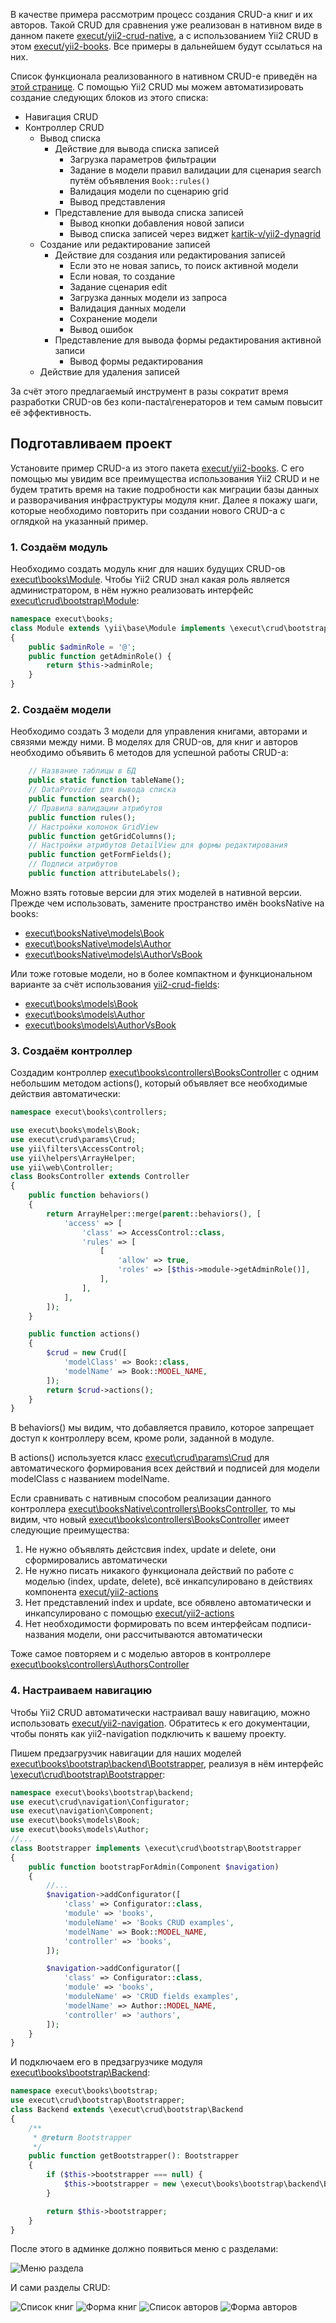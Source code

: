 В качестве примера рассмотрим процесс создания CRUD-а книг и их авторов.
Такой CRUD для сравнения уже реализован в нативном виде в данном пакете [execut/yii2-crud-native](https://github.com/execut/yii2-crud-native), а с использованием Yii2 CRUD в этом [execut/yii2-books](https://github.com/execut/yii2-books).
Все примеры в дальнейшем будут ссылаться на них.

Список функционала реализованного в нативном CRUD-е приведён на [этой странице](https://github.com/execut/yii2-books-native/blob/master/docs/guide-ru/implemented-functionality.md).
С помощью Yii2 CRUD мы можем автоматизировать создание следующих блоков из этого списка:
* Навигация CRUD
* Контроллер CRUD
    * Вывод списка
        * Действие для вывода списка записей
           * Загрузка параметров фильтрации
           * Задание в модели правил валидации для сценария search путём объявления ```Book::rules()```
           * Валидация модели по сценарию grid
           * Вывод представления 
        * Представление для вывода списка записей
           * Вывод кнопки добавления новой записи
           * Вывод списка записей через виджет [kartik-v/yii2-dynagrid](https://github.com/kartik-v/yii2-dynagrid)
    * Создание или редактирование записей
        * Действие для создания или редактирования записей
            * Если это не новая запись, то поиск активной модели
            * Если новая, то создание
            * Задание сценария edit
            * Загрузка данных модели из запроса
            * Валидация данных модели
            * Сохранение модели
            * Вывод ошибок
        * Представление для вывода формы редактирования активной записи
            * Вывод формы редактирования
    * Действие для удаления записей

За счёт этого предлагаемый инструмент в разы сократит время разработки CRUD-ов без копи-паста\генераторов и тем самым
повысит её эффективность.

## Подготавливаем проект
Установите пример CRUD-а из этого пакета [execut/yii2-books](https://github.com/execut/yii2-books). С его помощью мы
увидим все преимущества использования Yii2 CRUD и не будем тратить время на такие подробности как миграции базы данных и
разворачивания инфраструктуры модуля книг. Далее я покажу шаги, которые необходимо повторить при создании нового CRUD-а
с оглядкой на указанный пример.

### 1. Создаём модуль
Необходимо создать модуль книг для наших будущих CRUD-ов [execut\books\Module](https://github.com/execut/yii2-books/blob/master/Module.php).
Чтобы Yii2 CRUD знал какая роль является администратором, в нём нужно реализовать интерфейс [execut\crud\bootstrap\Module](https://github.com/execut/yii2-crud/blob/master/bootstrap/Module.php):
```php
namespace execut\books;
class Module extends \yii\base\Module implements \execut\crud\bootstrap\Module
{
    public $adminRole = '@';
    public function getAdminRole() {
        return $this->adminRole;
    }
}
```

### 2. Создаём модели
Необходимо создать 3 модели для управления книгами, авторами и связями между ними. В моделях для CRUD-ов, для книг и
авторов необходимо объявить 6 методов для успешной работы CRUD-а:
```php
    // Название таблицы в БД
    public static function tableName();
    // DataProvider для вывода списка
    public function search();
    // Правила валидации атрибутов
    public function rules();
    // Настройки колонок GridView
    public function getGridColumns();
    // Настройки атрибутов DetailView для формы редактирования
    public function getFormFields();
    // Подписи атрибутов
    public function attributeLabels();
```
Можно взять готовые версии для этих моделей в нативной версии. Прежде чем использовать, замените пространство имён
booksNative на books:
* [execut\booksNative\models\Book](https://github.com/execut/yii2-books-native/blob/master/models/Book.php)
* [execut\booksNative\models\Author](https://github.com/execut/yii2-books-native/blob/master/models/Author.php)
* [execut\booksNative\models\AuthorVsBook](https://github.com/execut/yii2-books-native/blob/master/models/AuthorVsBook.php)

Или тоже готовые модели, но в более компактном и функциональном варианте за счёт использования
[yii2-crud-fields](https://github.com/execut/yii2-crud-fields):
* [execut\books\models\Book](https://github.com/execut/yii2-books/blob/master/models/Book.php)
* [execut\books\models\Author](https://github.com/execut/yii2-books/blob/master/models/Author.php)
* [execut\books\models\AuthorVsBook](https://github.com/execut/yii2-books/blob/master/models/AuthorVsBook.php)

### 3. Создаём контроллер
Создадим контроллер [execut\books\controllers\BooksController](https://github.com/execut/yii2-books/blob/master/controllers/BooksController.php) с одним небольшим методом actions(), который объявляет все необходимые действия автоматически:

```php
namespace execut\books\controllers;

use execut\books\models\Book;
use execut\crud\params\Crud;
use yii\filters\AccessControl;
use yii\helpers\ArrayHelper;
use yii\web\Controller;
class BooksController extends Controller
{
    public function behaviors()
    {
        return ArrayHelper::merge(parent::behaviors(), [
            'access' => [
                'class' => AccessControl::class,
                'rules' => [
                    [
                        'allow' => true,
                        'roles' => [$this->module->getAdminRole()],
                    ],
                ],
            ],
        ]);
    }

    public function actions()
    {
        $crud = new Crud([
            'modelClass' => Book::class,
            'modelName' => Book::MODEL_NAME,
        ]);
        return $crud->actions();
    }
}
```

В behaviors() мы видим, что добавляется правило, которое запрещает доступ к контроллеру всем, кроме роли, заданной в модуле.

В actions() используется класс [execut\crud\params\Crud](https://github.com/execut/yii2-crud/blob/master/params/Crud.php) для автоматического формирования всех
действий и подписей для модели modelClass с названием modelName.

Если сравнивать с нативным способом реализации данного контроллера [execut\booksNative\controllers\BooksController](https://github.com/execut/yii2-books-native/blob/master/controllers/BooksController.php),
то мы видим, что новый [execut\books\controllers\BooksController](https://github.com/execut/yii2-books/blob/master/controllers/BooksController.php) имеет следующие преимущества:
1. Не нужно объявлять дейcтсвия index, update и delete, они сформировались автоматически
1. Не нужно писать никакого функционала действий по работе с моделью (index, update, delete), всё инкапсулировано в действиях компонента [execut/yii2-actions](https://github.com/execut/yii2-actions)
1. Нет представлений index и update, все обявлено автоматически и инкапсулировано с помощью [execut/yii2-actions](https://github.com/execut/yii2-actions)
1. Нет необходимости формировать по всем интерфейсам подписи-названия модели, они рассчитываются автоматически

Тоже самое повторяем и с моделью авторов в контроллере [execut\books\controllers\AuthorsController](https://github.com/execut/yii2-books/blob/master/controllers/AuthorsController.php)

### 4. Настраиваем навигацию
Чтобы Yii2 CRUD автоматически настраивал вашу навигацию, можно использовать [execut/yii2-navigation](https://github.com/execut/yii2-navigation).
Обратитесь к его документации, чтобы понять как yii2-navigation подключить к вашему проекту.

Пишем предзагрузчик навигации для наших моделей [execut\books\bootstrap\backend\Bootstrapper](https://github.com/execut/yii2-books/blob/master/bootstrap/backend/Bootstrapper.php),
реализуя в нём интерфейс [\execut\crud\bootstrap\Bootstrapper](https://github.com/execut/yii2-crud/blob/master/bootstrap/Bootstrapper.php):
```php
namespace execut\books\bootstrap\backend;
use execut\crud\navigation\Configurator;
use execut\navigation\Component;
use execut\books\models\Book;
use execut\books\models\Author;
//...
class Bootstrapper implements \execut\crud\bootstrap\Bootstrapper
{
    public function bootstrapForAdmin(Component $navigation)
    {
        //...
        $navigation->addConfigurator([
            'class' => Configurator::class,
            'module' => 'books',
            'moduleName' => 'Books CRUD examples',
            'modelName' => Book::MODEL_NAME,
            'controller' => 'books',
        ]);

        $navigation->addConfigurator([
            'class' => Configurator::class,
            'module' => 'books',
            'moduleName' => 'СRUD fields examples',
            'modelName' => Author::MODEL_NAME,
            'controller' => 'authors',
        ]);
    }
}
```

И подключаем его в предзагрузчике модуля [execut\books\bootstrap\Backend](https://github.com/execut/yii2-books/blob/master/bootstrap/Backend.php):
```php
namespace execut\books\bootstrap;
use execut\crud\bootstrap\Bootstrapper;
class Backend extends \execut\crud\bootstrap\Backend
{
    /**
     * @return Bootstrapper
     */
    public function getBootstrapper(): Bootstrapper
    {
        if ($this->bootstrapper === null) {
            $this->bootstrapper = new \execut\books\bootstrap\backend\Bootstrapper;
        }

        return $this->bootstrapper;
    }
}
```

После этого в админке должно появиться меню с разделами:

![Меню раздела](https://raw.githubusercontent.com/execut/yii2-crud/master/docs/guide-ru/i/books-menu.jpg)

И сами разделы CRUD:

![Список книг](https://raw.githubusercontent.com/execut/yii2-crud/master/docs/guide-ru/i/books-list.jpg)
![Форма книг](https://raw.githubusercontent.com/execut/yii2-crud/master/docs/guide-ru/i/books-form.jpg)
![Список авторов](https://raw.githubusercontent.com/execut/yii2-crud/master/docs/guide-ru/i/authors-list.jpg)
![Форма авторов](https://raw.githubusercontent.com/execut/yii2-crud/master/docs/guide-ru/i/authors-form.jpg)